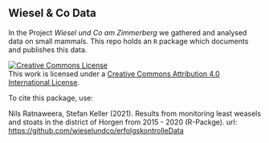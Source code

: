 ## Wiesel & Co Data 

In the Project *Wiesel und Co am Zimmerberg* we gathered and analysed data on 
small mammals. This repo holds an `R` package which documents and publishes this 
data. 


<a rel="license" href="http://creativecommons.org/licenses/by/4.0/"><img alt="Creative Commons License" style="border-width:0" src="https://i.creativecommons.org/l/by/4.0/88x31.png" /></a><br />This work is licensed under a <a rel="license" href="http://creativecommons.org/licenses/by/4.0/">Creative Commons Attribution 4.0 International License</a>.

To cite this package, use:

Nils Ratnaweera, Stefan Keller (2021). Results from monitoring least weasels 
and stoats in the district of Horgen from 2015 - 2020 (R-Packge). url: 
https://github.com/wieselundco/erfolgskontrolleData


